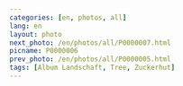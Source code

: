 ```yaml
---
categories: [en, photos, all]
lang: en
layout: photo
next_photo: /en/photos/all/P0000007.html
picname: P0000006
prev_photo: /en/photos/all/P0000005.html
tags: [Album Landschaft, Tree, Zuckerhut]
---
```

